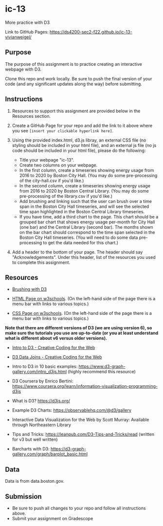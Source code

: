 # ic-13
More practice with D3

Link to GitHub Pages: https://ds4200-sec2-f22.github.io/ic-13-vivianweigel/

## Purpose

The purpose of this assignment is to practice creating an interactive webpage with D3.  

Clone this repo and work locally. Be sure to push the final version of your code (and any significant updates along the way) before submitting. 

## Instructions

1. Resources to support this assignment are provided below in the Resources section.  

1. Create a GitHub Page for your repo and add the link to it above where you see `[insert your clickable hyperlink here]`. 

1. Using the provided index.html, d3.js libray, an external CSS file (no styling should be included in your html file), and an external js file (no js code should be included in your html file), please do the following: 
   - Title your webpage "ic-13". 
   - Create two columns on your webpage. 
   - In the first column, create a timeseries showing energy usage from 2016 to 2020 by Boston City Hall. (You may do some pre-processing of the city-hall.csv if you'd like.) 
   - In the second column, create a timeseries showing energy usage from 2016 to 2020 by Boston Central Library. (You may do some pre-processing of the library.csv if you'd like.) 
   - Add brushing and linking such that the user can brush over a time span in the Boston City Hall timeseries, and will see the selected time span highlighted in the Boston Central Library timeseries.
   - If you have time, add a third chart to the page. This chart should be a grouped bar chart that shows energy usage per-month for City Hall (one bar) and the Central Library (second bar). The months shown on the bar chart should correspond to the time span selected in the Boston City Hall timeseries. (You will need to do some data pre-processing to get the data needed for this chart.)     

1. Add a header to the bottom of your page. The header should say "Acknowledgements". Under this header, list of the resources you used to complete this assignment.

## Resources 

* [Brushing with D3](https://d3-graph-gallery.com/graph/interactivity_brush.html) 

* [HTML Page on w3schools](https://www.w3schools.com/html/default.asp). (On the left-hand side of the page there is a menu bar with links to various topics.) 

* [CSS Page on w3schools](https://www.w3schools.com/css/default.asp). (On the left-hand side of the page there is a menu bar with links to various topics.) 

**Note that there are different versions of D3 (we are using version 6), so make sure the tutorials you use are up-to-date (or you at least understand what is different about v6 versus older versions).**

* [Intro to D3 - Creative Coding for the Web](https://www.fluidencodings.com/teaching-materials/cc-for-the-web/v1/page.php?pid=svg)

* [D3 Data Joins - Creative Coding for the Web](https://www.fluidencodings.com/teaching-materials/cc-for-the-web/v1/page.php?pid=data-joins) 

* Intro to D3 in 10 basic examples: https://www.d3-graph-gallery.com/intro_d3js.html (highly recommend this resource)

* D3 Coursera by Enrico Bertini: https://www.coursera.org/learn/information-visualization-programming-d3js

* What is D3? https://d3js.org/

* Example D3 Charts: https://observablehq.com/@d3/gallery

* Interactive Data Visualization for the Web by Scott Murray: Available through Northeastern Library

* Tips and Tricks: https://leanpub.com/D3-Tips-and-Tricks/read (written for v3 but well written)

* Barcharts with D3: https://d3-graph-gallery.com/graph/barplot_basic.html 

## Data 

Data is from data.boston.gov. 

## Submission

* Be sure to push all changes to your repo and follow all instructions above. 
* Submit your assignment on Gradescope   
